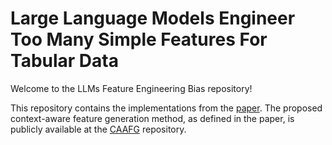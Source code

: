 # Large Language Models Engineer Too Many Simple Features For Tabular Data

Welcome to the LLMs Feature Engineering Bias repository!

This repository contains the implementations from the [paper](https://arxiv.org/abs/2410.17787). The proposed context-aware feature generation method, as defined in the paper, is publicly available at the [CAAFG](https://github.com/automl/CAAFG) repository.

